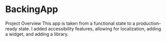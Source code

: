 # BackingApp
Project Overview
This app is taken from a functional state to a production-ready state. I added  accessibility features, allowing for localization, adding a widget, and adding a library.
